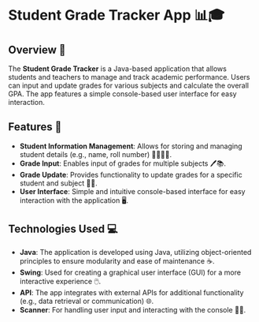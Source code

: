 # Student Grade Tracker App 📊🎓

## Overview 📝
The **Student Grade Tracker** is a Java-based application that allows students and teachers to manage and track academic performance. Users can input and update grades for various subjects and calculate the overall GPA. The app features a simple console-based user interface for easy interaction.

## Features 🌟
- **Student Information Management**: Allows for storing and managing student details (e.g., name, roll number) 👩‍🏫👨‍🏫.
- **Grade Input**: Enables input of grades for multiple subjects 🖊️📚.
- **Grade Update**: Provides functionality to update grades for a specific student and subject 🔄📝.
- **User Interface**: Simple and intuitive console-based interface for easy interaction with the application 🖥️.

## Technologies Used 💻
- **Java**: The application is developed using Java, utilizing object-oriented principles to ensure modularity and ease of maintenance ☕️.
- **Swing**: Used for creating a graphical user interface (GUI) for a more interactive experience 🖱️.
- **API**: The app integrates with external APIs for additional functionality (e.g., data retrieval or communication) 🌐.
- **Scanner**: For handling user input and interacting with the console 🧑‍💻.
